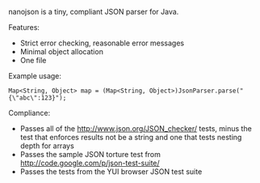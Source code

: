nanojson is a tiny, compliant JSON parser for Java. 

Features:

  * Strict error checking, reasonable error messages
  * Minimal object allocation
  * One file

Example usage:

    Map<String, Object> map = (Map<String, Object>)JsonParser.parse("{\"abc\":123}");

Compliance:

  * Passes all of the http://www.json.org/JSON_checker/ tests, minus the test that enforces results not be a string and one that tests nesting depth for arrays
  * Passes the sample JSON torture test from http://code.google.com/p/json-test-suite/
  * Passes the tests from the YUI browser JSON test suite